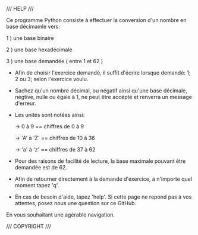 /// HELP ///

Ce programme Python consiste à effectuer la conversion d'un nombre en base décimamle vers:

1 ) une base binaire

2 ) une base hexadécimale

3 ) une base demandée ( entre 1 et 62 )  

 - Afin de choisir l'exercice demandé, il suffit d'écrire lorsque demandé: 1; 2 ou 3; selon l'exercice voulu.
 - Sachez qu'un nombre décimal, ou négatif ainsi qu'une base décimale, négtive, nulle ou égale à 1, ne peut être accépté et renverra un message d'erreur. 
 - Les unités sont notées ainsi: 
 
    -> 0 à 9 == chiffres de 0 à 9
   
    -> 'A' à 'Z' == chiffres de 10 à 36
    
    -> 'a' à 'z' == chiffres de 37 à 62
    
 - Pour des raisons de facilité de lecture, la base maximale pouvant être demandée est de 62.
 - Afin de retourner directement à la demande d'exercice, à n'importe quel moment tapez 'q'.
 - En cas de besoin d'aide, tapez 'help'. Si cette page ne repond pas à vos attentes, posez nous une question sur ce GitHub.
 
 En vous souhaitant une agérable navigation.

/// COPYRIGHT ///
